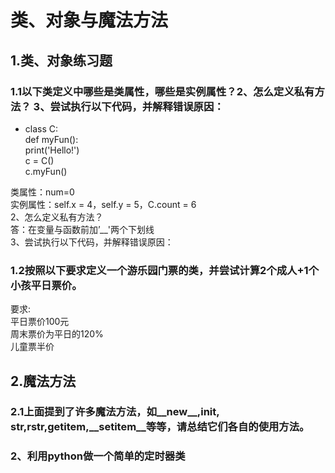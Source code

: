 # 类、对象与魔法方法
## 1.类、对象练习题
### 1.1以下类定义中哪些是类属性，哪些是实例属性？2、怎么定义私有⽅法？ 3、尝试执行以下代码，并解释错误原因：  
* class C:  
    def myFun():  
        print('Hello!')  
    c = C()  
    c.myFun()  
    
类属性：num=0  
实例属性：self.x = 4，self.y = 5，C.count = 6  
2、怎么定义私有方法？  
答：在变量与函数前加’__'两个下划线  
3、尝试执行以下代码，并解释错误原因： 

### 1.2按照以下要求定义一个游乐园门票的类，并尝试计算2个成人+1个小孩平日票价。  
要求:  
平日票价100元  
周末票价为平日的120%  
儿童票半价  

## 2.魔法方法
### 2.1上面提到了许多魔法方法，如__new__,__init__, __str__,__rstr__,__getitem__,__setitem__等等，请总结它们各自的使用方法。  

### 2、利用python做一个简单的定时器类  
